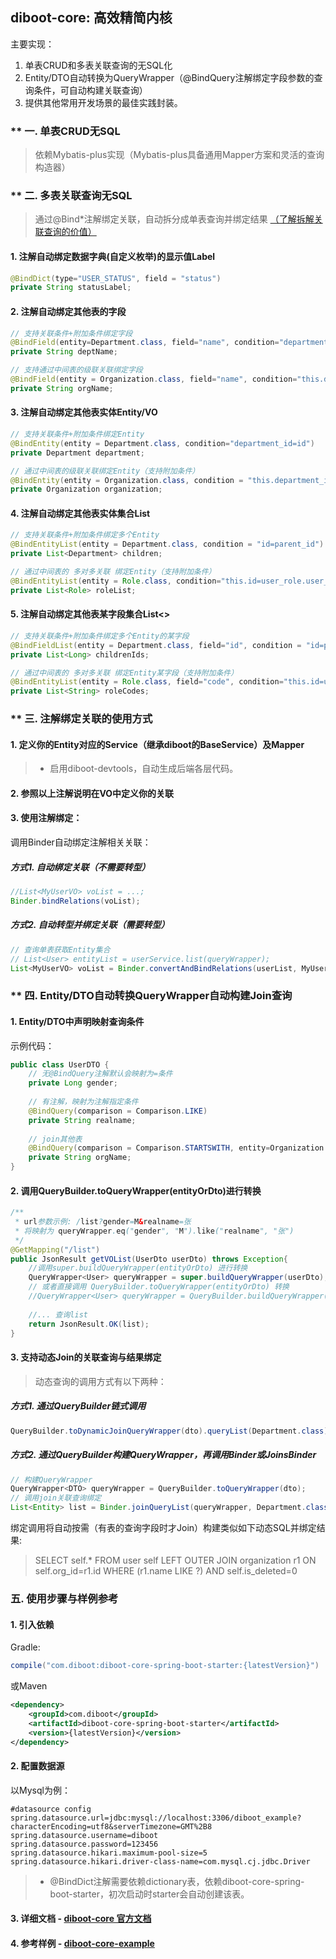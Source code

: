 ## diboot-core: 高效精简内核
主要实现：
1. 单表CRUD和多表关联查询的无SQL化
2. Entity/DTO自动转换为QueryWrapper（@BindQuery注解绑定字段参数的查询条件，可自动构建关联查询）
3. 提供其他常用开发场景的最佳实践封装。

### ** 一. 单表CRUD无SQL
   > 依赖Mybatis-plus实现（Mybatis-plus具备通用Mapper方案和灵活的查询构造器）
### ** 二. 多表关联查询无SQL
   > 通过@Bind*注解绑定关联，自动拆分成单表查询并绑定结果
   [（了解拆解关联查询的价值）](https://www.kancloud.cn/ddupl/sql_optimize/1141077)
#### 1. 注解自动绑定数据字典(自定义枚举)的显示值Label
~~~java
@BindDict(type="USER_STATUS", field = "status")
private String statusLabel;
~~~  
#### 2. 注解自动绑定其他表的字段
~~~java
// 支持关联条件+附加条件绑定字段
@BindField(entity=Department.class, field="name", condition="department_id=id AND parent_id>=0")
private String deptName;

// 支持通过中间表的级联关联绑定字段
@BindField(entity = Organization.class, field="name", condition="this.department_id=department.id AND department.org_id=id")
private String orgName;
~~~
#### 3. 注解自动绑定其他表实体Entity/VO
~~~java
// 支持关联条件+附加条件绑定Entity
@BindEntity(entity = Department.class, condition="department_id=id")
private Department department;

// 通过中间表的级联关联绑定Entity（支持附加条件）
@BindEntity(entity = Organization.class, condition = "this.department_id=department.id AND department.org_id=id AND department.deleted=0")
private Organization organization;
~~~
#### 4. 注解自动绑定其他表实体集合List<Entity>
~~~java
// 支持关联条件+附加条件绑定多个Entity
@BindEntityList(entity = Department.class, condition = "id=parent_id")
private List<Department> children;

// 通过中间表的 多对多关联 绑定Entity（支持附加条件）
@BindEntityList(entity = Role.class, condition="this.id=user_role.user_id AND user_role.role_id=id")
private List<Role> roleList;
~~~
#### 5. 注解自动绑定其他表某字段集合List<>
~~~java
// 支持关联条件+附加条件绑定多个Entity的某字段
@BindFieldList(entity = Department.class, field="id", condition = "id=parent_id")
private List<Long> childrenIds;

// 通过中间表的 多对多关联 绑定Entity某字段（支持附加条件）
@BindEntityList(entity = Role.class, field="code", condition="this.id=user_role.user_id AND user_role.role_id=id")
private List<String> roleCodes;
~~~

### ** 三. 注解绑定关联的使用方式

#### 1. 定义你的Entity对应的Service（继承diboot的BaseService）及Mapper
> * 启用diboot-devtools，自动生成后端各层代码。
#### 2. 参照以上注解说明在VO中定义你的关联

#### 3. 使用注解绑定：
调用Binder自动绑定注解相关关联：
##### 方式1. 自动绑定关联（不需要转型）
~~~java
//List<MyUserVO> voList = ...; 
Binder.bindRelations(voList);
~~~
##### 方式2. 自动转型并绑定关联（需要转型）
~~~java
// 查询单表获取Entity集合
// List<User> entityList = userService.list(queryWrapper);
List<MyUserVO> voList = Binder.convertAndBindRelations(userList, MyUserVO.class);
~~~

### ** 四. Entity/DTO自动转换QueryWrapper自动构建Join查询
#### 1. Entity/DTO中声明映射查询条件
示例代码：
~~~java 
public class UserDTO {
    // 无@BindQuery注解默认会映射为=条件
    private Long gender;
    
    // 有注解，映射为注解指定条件
    @BindQuery(comparison = Comparison.LIKE)
    private String realname;
    
    // join其他表
    @BindQuery(comparison = Comparison.STARTSWITH, entity=Organization.class, field="name", condition="this.org_id=id")
    private String orgName;
}
~~~
#### 2. 调用QueryBuilder.toQueryWrapper(entityOrDto)进行转换
~~~java
/**
 * url参数示例: /list?gender=M&realname=张
 * 将映射为 queryWrapper.eq("gender", "M").like("realname", "张")
 */
@GetMapping("/list")
public JsonResult getVOList(UserDto userDto) throws Exception{
    //调用super.buildQueryWrapper(entityOrDto) 进行转换
    QueryWrapper<User> queryWrapper = super.buildQueryWrapper(userDto);
    // 或者直接调用 QueryBuilder.toQueryWrapper(entityOrDto) 转换
    //QueryWrapper<User> queryWrapper = QueryBuilder.buildQueryWrapper(userDto);
    
    //... 查询list
    return JsonResult.OK(list);
}
~~~

#### 3. 支持动态Join的关联查询与结果绑定
> 动态查询的调用方式有以下两种：
##### 方式1. 通过QueryBuilder链式调用
~~~java
QueryBuilder.toDynamicJoinQueryWrapper(dto).queryList(Department.class);
~~~
##### 方式2. 通过QueryBuilder构建QueryWrapper，再调用Binder或JoinsBinder
~~~java
// 构建QueryWrapper
QueryWrapper<DTO> queryWrapper = QueryBuilder.toQueryWrapper(dto);
// 调用join关联查询绑定
List<Entity> list = Binder.joinQueryList(queryWrapper, Department.class);
~~~

绑定调用将自动按需（有表的查询字段时才Join）构建类似如下动态SQL并绑定结果: 
> SELECT self.* FROM user self 
LEFT OUTER JOIN organization r1 ON self.org_id=r1.id 
WHERE (r1.name LIKE ?) AND self.is_deleted=0

### 五. 使用步骤与样例参考
#### 1. 引入依赖
Gradle:
~~~gradle
compile("com.diboot:diboot-core-spring-boot-starter:{latestVersion}")
~~~
或Maven
~~~xml
<dependency>
    <groupId>com.diboot</groupId>
    <artifactId>diboot-core-spring-boot-starter</artifactId>
    <version>{latestVersion}</version>
</dependency>
~~~

#### 2. 配置数据源
以Mysql为例：
~~~properties
#datasource config
spring.datasource.url=jdbc:mysql://localhost:3306/diboot_example?characterEncoding=utf8&serverTimezone=GMT%2B8
spring.datasource.username=diboot
spring.datasource.password=123456
spring.datasource.hikari.maximum-pool-size=5
spring.datasource.hikari.driver-class-name=com.mysql.cj.jdbc.Driver
~~~

> * @BindDict注解需要依赖dictionary表，依赖diboot-core-spring-boot-starter，初次启动时starter会自动创建该表。

#### 3. 详细文档 - [diboot-core 官方文档](https://www.diboot.com/guide/diboot-core/%E5%AE%89%E8%A3%85.html)

#### 4. 参考样例 - [diboot-core-example](https://github.com/dibo-software/diboot-example/tree/master/diboot-core-example)
